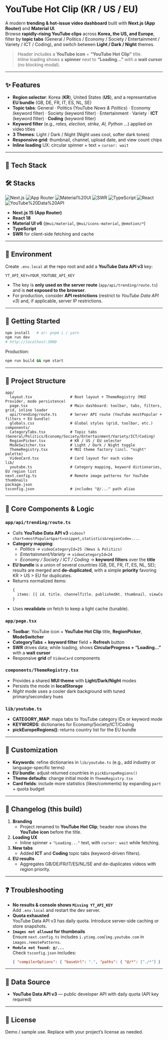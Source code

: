 # YouTube Hot Clip (KR / US / EU)

A modern **trending & hot-issue video dashboard** built with **Next.js (App Router)** and **Material UI**.  
Browse **rapidly-rising YouTube clips** across **Korea, the US, and Europe**, filter by **topic tabs** (General / Politics / Economy / Society / Entertainment / Variety / ICT / Coding), and switch between **Light / Dark / Night** themes.

> Header includes a **YouTube icon** + **“YouTube Hot Clip”** title.  
> Inline loading shows a **spinner** next to **“Loading…”** with a **wait cursor** (no blocking modal).

---

## ✨ Features

- **Region selector**: Korea (**KR**), United States (**US**), and a representative **EU bundle** (GB, DE, FR, IT, ES, NL, SE)
- **Topic tabs**: General · Politics (YouTube *News & Politics*) · Economy (keyword filter) · Society (keyword filter) · Entertainment · Variety · **ICT** (keyword filter) · **Coding** (keyword filter)
- **Keyword filter** (e.g., *rates, election, strike, AI, Python* …) applied on video titles
- **3 Themes**: Light / Dark / Night (Night uses cool, softer dark tones)
- **Responsive grid**: thumbnail, channel, upload date, and view count chips
- **Inline loading** UX: circular spinner + text + `cursor: wait`

---

## 🧰 Tech Stack

## 🛠️ Stacks
![Next.js](https://img.shields.io/badge/Next.js-15-black?logo=next.js&logoColor=white)
![App Router](https://img.shields.io/badge/App%20Router-enabled-blue?style=flat-square)
![Material%20UI](https://img.shields.io/badge/MUI-6.x-007FFF?logo=mui&logoColor=white)
![SWR](https://img.shields.io/badge/SWR-data--fetching-000000?style=flat-square)
![TypeScript](https://img.shields.io/badge/TypeScript-5.x-3178C6?logo=typescript&logoColor=white)
![React](https://img.shields.io/badge/React-18-61DAFB?logo=react&logoColor=black)
![YouTube%20Data%20API](https://img.shields.io/badge/YouTube-Data%20API%20v3-FF0000?logo=youtube&logoColor=white)

- **Next.js 15 (App Router)**
- **React 18**
- **Material UI v6** (`@mui/material`, `@mui/icons-material`, `@emotion/*`)
- **TypeScript**
- **SWR** for client-side fetching and cache

---

## 🔑 Environment

Create `.env.local` at the repo root and add a **YouTube Data API v3** key:
```env
YT_API_KEY=YOUR_YOUTUBE_API_KEY
```

- The key is **only used on the server route** (`app/api/trending/route.ts`) and is **not exposed to the browser**.
- For production, consider **API restrictions** (restrict to *YouTube Data API v3*) and, if applicable, server IP restrictions.

---

## 🚀 Getting Started

```bash
npm install   # or: pnpm i / yarn
npm run dev
# http://localhost:3000
```

Production:
```bash
npm run build && npm start
```

---

## 📁 Project Structure

```
app/
  layout.tsx                 # Root layout + ThemeRegistry (MUI Provider, mode persistence)
  page.tsx                   # Main dashboard: toolbar, tabs, filters, grid, inline loader
  api/trending/route.ts      # Server API route (YouTube mostPopular + filters + EU bundle)
  globals.css                # Global styles (grid, toolbar, etc.)
components/
  CategoryTabs.tsx           # Topic tabs (General/Politics/Economy/Society/Entertainment/Variety/ICT/Coding)
  RegionPicker.tsx           # KR / US / EU selector
  ModeSwitcher.tsx           # Light / Dark / Night toggle
  ThemeRegistry.tsx          # MUI theme factory (incl. "night" palette)
  VideoCard.tsx              # Card layout for each video
lib/
  youtube.ts                 # Category mapping, keyword dictionaries, EU region list
next.config.ts               # Remote image patterns for YouTube thumbnails
package.json
tsconfig.json                # includes "@/..." path alias
```

---

## 🧠 Core Components & Logic

### `app/api/trending/route.ts`
- Calls **YouTube Data API v3** `videos?chart=mostPopular&part=snippet,statistics&regionCode=...`.
- **Category mapping**:
  - *Politics* → `videoCategoryId=25 (News & Politics)`
  - *Entertainment/Variety* → `videoCategoryId=24`
  - *Economy / Society / ICT / Coding* → **keyword filters** over the **title**
- **EU bundle** is a union of several countries (GB, DE, FR, IT, ES, NL, SE); results are merged and **de‑duplicated**, with a simple **priority** favoring KR > US > EU for duplicates.
- Returns normalized items:
  ```ts
  {
    items: [{ id, title, channelTitle, publishedAt, thumbnail, viewCount?, region }]
  }
  ```
- Uses **revalidate** on fetch to keep a light cache (tunable).

### `app/page.tsx`
- **Toolbar**: YouTube icon + **YouTube Hot Clip** title, **RegionPicker**, **ModeSwitcher**
- **CategoryTabs** + **keyword filter** field + **Refresh** button
- **SWR** drives data; while loading, shows **CircularProgress + “Loading…”** with a **wait cursor**
- Responsive **grid** of `VideoCard` components

### `components/ThemeRegistry.tsx`
- Provides a shared **MUI theme** with **Light/Dark/Night** modes
- Persists the mode in **localStorage**
- *Night* mode uses a cooler dark background with tuned primary/secondary hues

### `lib/youtube.ts`
- **CATEGORY_MAP**: maps tabs to YouTube category IDs or keyword mode
- **KEYWORDS**: dictionaries for Economy/Society/ICT/Coding
- **pickEuropeRegions()**: returns country list for the EU bundle

---

## 🔧 Customization

- **Keywords**: refine dictionaries in `lib/youtube.ts` (e.g., add industry or language-specific terms)
- **EU bundle**: adjust returned countries in `pickEuropeRegions()`
- **Theme defaults**: change initial mode in `ThemeRegistry.tsx`
- **Card fields**: include more statistics (likes/comments) by expanding `part` + quota budget

---

## 🧩 Changelog (this build)

1. **Branding**
   - Project renamed to **YouTube Hot Clip**; header now shows the **YouTube icon** before the title.
2. **Loading UX**
   - Inline spinner + `"Loading..."` text, with `cursor: wait` while fetching.
3. **New tabs**
   - Added **ICT** and **Coding** topic tabs (keyword-driven filters).
4. **EU results**
   - Aggregates GB/DE/FR/IT/ES/NL/SE and de-duplicates videos with region priority.

---

## ❓ Troubleshooting

- **No results & console shows `Missing YT_API_KEY`**  
  Add `.env.local` and restart the dev server.
- **Quota exhausted**  
  YouTube Data API v3 has daily quota. Introduce server-side caching or store snapshots.
- **`Images not allowed` for thumbnails**  
  Ensure `next.config.ts` includes `i.ytimg.com`/`img.youtube.com` in `images.remotePatterns`.
- **`Module not found: @/...`**  
  Check `tsconfig.json` includes:  
  ```json
  { "compilerOptions": { "baseUrl": ".", "paths": { "@/*": ["./*"] } } }
  ```

---

## 🔗 Data Source

- **YouTube Data API v3** — public developer API with daily quota (API key required)

---

## 📜 License

Demo / sample use. Replace with your project’s license as needed.
